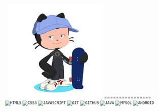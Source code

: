 <div id="header" align="center">  
	<img src="octocat.png" width="300" />
	================
	<div>
		<code><img width="40px" src="https://cdn.jsdelivr.net/gh/devicons/devicon/icons/html5/html5-original-wordmark.svg" title = "HTML5"/></code>
		<code><img width="40px" src="https://cdn.jsdelivr.net/gh/devicons/devicon/icons/css3/css3-original-wordmark.svg" title = "CSS3"/></code>
		<code><img width="35" src="https://cdn.jsdelivr.net/gh/devicons/devicon/icons/javascript/javascript-original.svg" title = "JAVASCRIPT"/></code>
		<code><img width="40px" src="https://cdn.jsdelivr.net/gh/devicons/devicon/icons/git/git-original.svg" title = "GIT"/></code>
		<code><img width="40px" src="https://cdn.jsdelivr.net/gh/devicons/devicon/icons/github/github-original.svg" title = "GITHUB"/></code>
		<code><img width="40px" src="https://cdn.jsdelivr.net/gh/devicons/devicon/icons/java/java-original.svg" title = "JAVA"/></code>
		<code><img width="40px" src="https://cdn.jsdelivr.net/gh/devicons/devicon/icons/mysql/mysql-original.svg" title = "MYSQL"/></code>
		<code><img width="40px" src="https://cdn.jsdelivr.net/gh/devicons/devicon/icons/android/android-original.svg" title = "ANDROID"/></code>
	</div>
</div>
